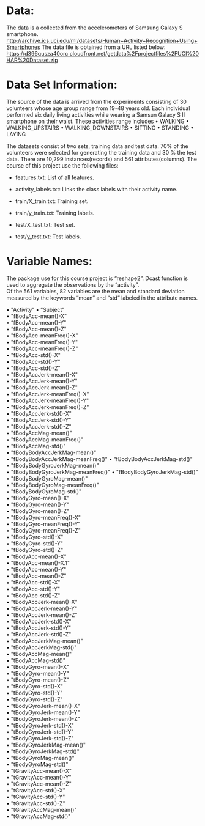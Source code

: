 Data:
========================================
The data is a collected from the accelerometers of Samsung Galaxy S smartphone.  
http://archive.ics.uci.edu/ml/datasets/Human+Activity+Recognition+Using+Smartphones
The data file is obtained from a URL listed below:
https://d396qusza40orc.cloudfront.net/getdata%2Fprojectfiles%2FUCI%20HAR%20Dataset.zip

Data Set Information:
========================================
The source of the data is arrived from the experiments consisting of 30 volunteers whose age group range from 19-48 years old.  Each individual performed six daily living activities while wearing a Samsun Galaxy S II smartphone on their waist.  These activities range includes
 • WALKING
 • WALKING_UPSTAIRS
 • WALKING_DOWNSTAIRS
 • SITTING
 • STANDING
 • LAYING 

The datasets consist of two sets, training data and test data.  70% of the volunteers were selected for generating the training data and 30 % the test data.   There are 10,299 instances(records) and 561 attributes(columns).
The course of this project use the following files:
- features.txt: List of all features.
-  activity_labels.txt: Links the class labels with their activity name.

- train/X_train.txt: Training set.
- train/y_train.txt: Training labels.
- test/X_test.txt: Test set.
- test/y_test.txt: Test labels.

Variable Names:
========================================
The package use for this course project is “reshape2”.  Dcast function is used to aggregate the observations by the “activity”.   
Of the 561 variables, 82 variables are the mean and standard deviation measured by the keywords “mean” and “std” labeled in the attribute names.  

•	"Activity"
•	“Subject"                                               
•	"fBodyAcc-mean()-X"              
•	“fBodyAcc-mean()-Y"              
•	“fBodyAcc-mean()-Z"              
•	"fBodyAcc-meanFreq()-X"          
•	"fBodyAcc-meanFreq()-Y"          
•	"fBodyAcc-meanFreq()-Z"          
•	"fBodyAcc-std()-X"               
•	"fBodyAcc-std()-Y"               
•	"fBodyAcc-std()-Z"               
•	"fBodyAccJerk-mean()-X"          
•	"fBodyAccJerk-mean()-Y"          
•	"fBodyAccJerk-mean()-Z"          
•	"fBodyAccJerk-meanFreq()-X"      
•	"fBodyAccJerk-meanFreq()-Y"      
•	"fBodyAccJerk-meanFreq()-Z"      
•	"fBodyAccJerk-std()-X"           
•	"fBodyAccJerk-std()-Y"           
•	"fBodyAccJerk-std()-Z"           
•	"fBodyAccMag-mean()"             
•	"fBodyAccMag-meanFreq()"         
•	"fBodyAccMag-std()"              
•	"fBodyBodyAccJerkMag-mean()"     
•	"fBodyBodyAccJerkMag-meanFreq()" 
•	"fBodyBodyAccJerkMag-std()"      
•	"fBodyBodyGyroJerkMag-mean()"    
•	"fBodyBodyGyroJerkMag-meanFreq()"
•	"fBodyBodyGyroJerkMag-std()"     
•	"fBodyBodyGyroMag-mean()"        
•	"fBodyBodyGyroMag-meanFreq()"    
•	"fBodyBodyGyroMag-std()"         
•	"fBodyGyro-mean()-X"             
•	"fBodyGyro-mean()-Y"             
•	"fBodyGyro-mean()-Z"             
•	"fBodyGyro-meanFreq()-X"         
•	"fBodyGyro-meanFreq()-Y"         
•	"fBodyGyro-meanFreq()-Z"         
•	"fBodyGyro-std()-X"              
•	"fBodyGyro-std()-Y"              
•	"fBodyGyro-std()-Z"              
•	"tBodyAcc-mean()-X"              
•	"tBodyAcc-mean()-X.1"            
•	"tBodyAcc-mean()-Y"              
•	"tBodyAcc-mean()-Z"              
•	"tBodyAcc-std()-X"               
•	"tBodyAcc-std()-Y"               
•	"tBodyAcc-std()-Z"               
•	"tBodyAccJerk-mean()-X"          
•	"tBodyAccJerk-mean()-Y"          
•	"tBodyAccJerk-mean()-Z"          
•	"tBodyAccJerk-std()-X"           
•	"tBodyAccJerk-std()-Y"           
•	"tBodyAccJerk-std()-Z"           
•	"tBodyAccJerkMag-mean()"         
•	"tBodyAccJerkMag-std()"          
•	"tBodyAccMag-mean()"             
•	"tBodyAccMag-std()"              
•	"tBodyGyro-mean()-X"             
•	"tBodyGyro-mean()-Y"             
•	"tBodyGyro-mean()-Z"             
•	"tBodyGyro-std()-X"              
•	"tBodyGyro-std()-Y"              
•	"tBodyGyro-std()-Z"              
•	"tBodyGyroJerk-mean()-X"         
•	"tBodyGyroJerk-mean()-Y"         
•	"tBodyGyroJerk-mean()-Z"         
•	"tBodyGyroJerk-std()-X"          
•	"tBodyGyroJerk-std()-Y"          
•	"tBodyGyroJerk-std()-Z"          
•	"tBodyGyroJerkMag-mean()"        
•	"tBodyGyroJerkMag-std()"         
•	"tBodyGyroMag-mean()"            
•	"tBodyGyroMag-std()"             
•	"tGravityAcc-mean()-X"           
•	"tGravityAcc-mean()-Y"           
•	"tGravityAcc-mean()-Z"           
•	"tGravityAcc-std()-X"            
•	"tGravityAcc-std()-Y"            
•	"tGravityAcc-std()-Z"            
•	"tGravityAccMag-mean()"          
•	"tGravityAccMag-std()"
